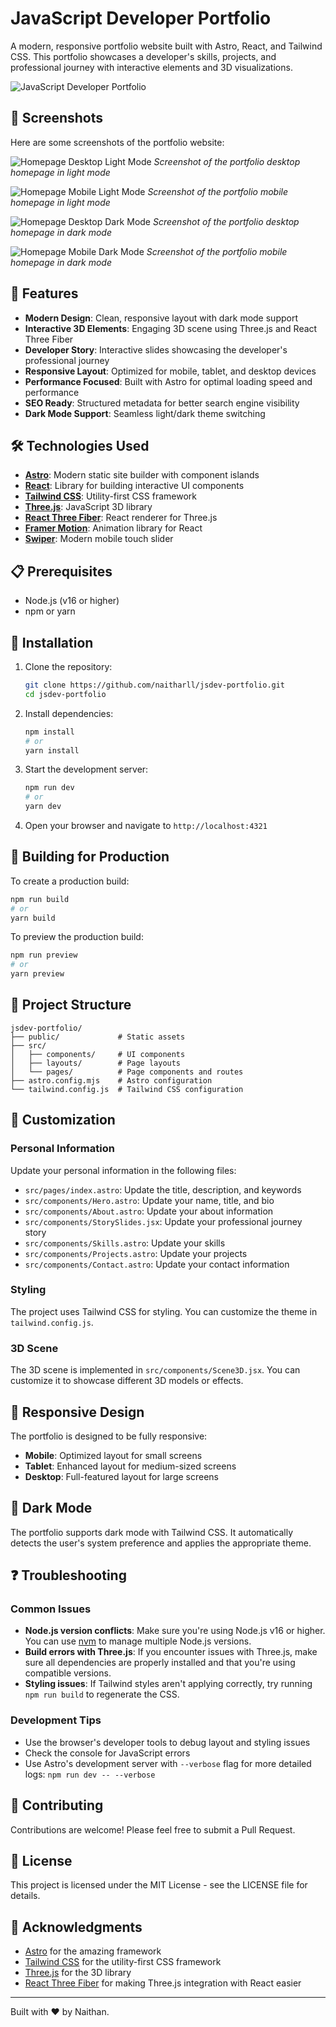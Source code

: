 # JavaScript Developer Portfolio

A modern, responsive portfolio website built with Astro, React, and Tailwind CSS. This portfolio showcases a developer's skills, projects, and professional journey with interactive elements and 3D visualizations.

![JavaScript Developer Portfolio](public/favicon.svg)

## 📸 Screenshots

Here are some screenshots of the portfolio website:

![Homepage Desktop Light Mode](screencapture-localhost-4321-2025-07-20-18_53_41.png)
*Screenshot of the portfolio desktop homepage in light mode*

![Homepage Mobile Light Mode](screencapture-localhost-4321-2025-07-20-19_04_22.png)
*Screenshot of the portfolio mobile homepage in light mode*

![Homepage Desktop Dark Mode](screencapture-localhost-4321-2025-07-20-19_00_07.png)
*Screenshot of the portfolio desktop homepage in dark mode*

![Homepage Mobile Dark Mode](screencapture-localhost-4321-2025-07-20-19_05_13.png)
*Screenshot of the portfolio mobile homepage in dark mode*

## 🚀 Features

- **Modern Design**: Clean, responsive layout with dark mode support
- **Interactive 3D Elements**: Engaging 3D scene using Three.js and React Three Fiber
- **Developer Story**: Interactive slides showcasing the developer's professional journey
- **Responsive Layout**: Optimized for mobile, tablet, and desktop devices
- **Performance Focused**: Built with Astro for optimal loading speed and performance
- **SEO Ready**: Structured metadata for better search engine visibility
- **Dark Mode Support**: Seamless light/dark theme switching

## 🛠️ Technologies Used

- **[Astro](https://astro.build/)**: Modern static site builder with component islands
- **[React](https://reactjs.org/)**: Library for building interactive UI components
- **[Tailwind CSS](https://tailwindcss.com/)**: Utility-first CSS framework
- **[Three.js](https://threejs.org/)**: JavaScript 3D library
- **[React Three Fiber](https://github.com/pmndrs/react-three-fiber)**: React renderer for Three.js
- **[Framer Motion](https://www.framer.com/motion/)**: Animation library for React
- **[Swiper](https://swiperjs.com/)**: Modern mobile touch slider

## 📋 Prerequisites

- Node.js (v16 or higher)
- npm or yarn

## 🔧 Installation

1. Clone the repository:
   ```bash
   git clone https://github.com/naitharll/jsdev-portfolio.git
   cd jsdev-portfolio
   ```

2. Install dependencies:
   ```bash
   npm install
   # or
   yarn install
   ```

3. Start the development server:
   ```bash
   npm run dev
   # or
   yarn dev
   ```

4. Open your browser and navigate to `http://localhost:4321`

## 🚀 Building for Production

To create a production build:

```bash
npm run build
# or
yarn build
```

To preview the production build:

```bash
npm run preview
# or
yarn preview
```

## 📁 Project Structure

```
jsdev-portfolio/
├── public/             # Static assets
├── src/
│   ├── components/     # UI components
│   ├── layouts/        # Page layouts
│   └── pages/          # Page components and routes
├── astro.config.mjs    # Astro configuration
└── tailwind.config.js  # Tailwind CSS configuration
```

## 📝 Customization

### Personal Information

Update your personal information in the following files:

- `src/pages/index.astro`: Update the title, description, and keywords
- `src/components/Hero.astro`: Update your name, title, and bio
- `src/components/About.astro`: Update your about information
- `src/components/StorySlides.jsx`: Update your professional journey story
- `src/components/Skills.astro`: Update your skills
- `src/components/Projects.astro`: Update your projects
- `src/components/Contact.astro`: Update your contact information

### Styling

The project uses Tailwind CSS for styling. You can customize the theme in `tailwind.config.js`.

### 3D Scene

The 3D scene is implemented in `src/components/Scene3D.jsx`. You can customize it to showcase different 3D models or effects.

## 📱 Responsive Design

The portfolio is designed to be fully responsive:

- **Mobile**: Optimized layout for small screens
- **Tablet**: Enhanced layout for medium-sized screens
- **Desktop**: Full-featured layout for large screens

## 🌙 Dark Mode

The portfolio supports dark mode with Tailwind CSS. It automatically detects the user's system preference and applies the appropriate theme.

## ❓ Troubleshooting

### Common Issues

- **Node.js version conflicts**: Make sure you're using Node.js v16 or higher. You can use [nvm](https://github.com/nvm-sh/nvm) to manage multiple Node.js versions.
- **Build errors with Three.js**: If you encounter issues with Three.js, make sure all dependencies are properly installed and that you're using compatible versions.
- **Styling issues**: If Tailwind styles aren't applying correctly, try running `npm run build` to regenerate the CSS.

### Development Tips

- Use the browser's developer tools to debug layout and styling issues
- Check the console for JavaScript errors
- Use Astro's development server with `--verbose` flag for more detailed logs: `npm run dev -- --verbose`

## 🤝 Contributing

Contributions are welcome! Please feel free to submit a Pull Request.

## 📄 License

This project is licensed under the MIT License - see the LICENSE file for details.

## 🙏 Acknowledgments

- [Astro](https://astro.build/) for the amazing framework
- [Tailwind CSS](https://tailwindcss.com/) for the utility-first CSS framework
- [Three.js](https://threejs.org/) for the 3D library
- [React Three Fiber](https://github.com/pmndrs/react-three-fiber) for making Three.js integration with React easier

---

Built with ❤️ by Naithan.